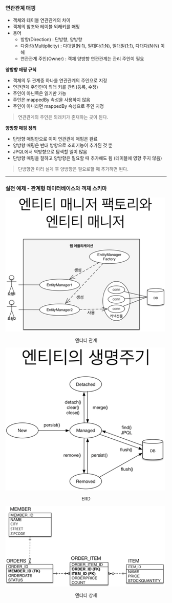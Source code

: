 ### 연관관계 매핑
- 객체와 테이블 연관관계의 차이
- 객체의 참조와 테이블 외래키를 매핑
- 용어
  - 방향(Direction) : 단방향, 양방향
  - 다중성(Multiplicity) : 다대일(N:1), 일대다(1:N), 일대일(1:1), 다대다(N:N) 이해
  - 연관관계 주인(Owner) : 객체 양방향 연관관계는 관리 주인이 필요
    
**양방향 매핑 규칙**<br>
- 객체의 두 관계중 하나를 연관관계의 주인으로 지정
- 연관관계 주인만이 외래 키를 관리(등록, 수정)
- 주인이 아닌쪽은 읽기만 가능
- 주인은 mappedBy 속성을 사용하지 않음
- 주인이 아니라면 mappedBy 속성으로 주인 지정
> 연관관계의 주인은 외래키가 존재하는 곳이 된다.

**양방향 매핑 정리**<br>
- 단방향 매핑만으로 이미 연관관계 매핑은 완료
- 양방향 매핑은 반대 방향으로 조회기능이 추가된 것 뿐
- JPQL에서 역방향으로 탐색할 일이 많음
- 단방향 매핑을 잘하고 양방향은 필요할 때 추가해도 됨 (테이블에 영향 주지 않음)
> 단방향만 미리 설계 후 양방향은 필요로할 때 추가하면 된다.

---

### 실전 예제 - 관계형 데이터베이스와 객체 스키마
<img src="/img/img-1.png" width="500px;">
<p align="center">엔티티 관계</p>
<img src="/img/img-2.png" width="500px;">
<p align="center">ERD</p>
<img src="/img/img-3.png" width="500px;">
<p align="center">엔티티 상세</p>

